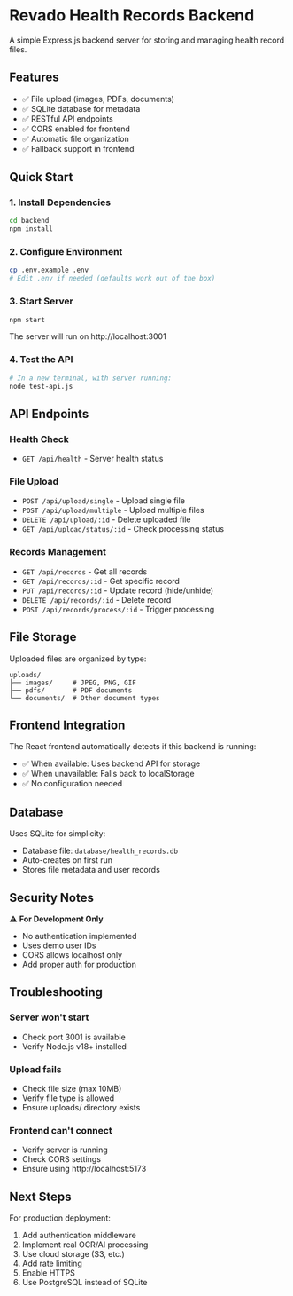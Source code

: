 # Revado Health Records Backend

A simple Express.js backend server for storing and managing health record files.

## Features

- ✅ File upload (images, PDFs, documents)
- ✅ SQLite database for metadata
- ✅ RESTful API endpoints
- ✅ CORS enabled for frontend
- ✅ Automatic file organization
- ✅ Fallback support in frontend

## Quick Start

### 1. Install Dependencies
```bash
cd backend
npm install
```

### 2. Configure Environment
```bash
cp .env.example .env
# Edit .env if needed (defaults work out of the box)
```

### 3. Start Server
```bash
npm start
```

The server will run on http://localhost:3001

### 4. Test the API
```bash
# In a new terminal, with server running:
node test-api.js
```

## API Endpoints

### Health Check
- `GET /api/health` - Server health status

### File Upload
- `POST /api/upload/single` - Upload single file
- `POST /api/upload/multiple` - Upload multiple files
- `DELETE /api/upload/:id` - Delete uploaded file
- `GET /api/upload/status/:id` - Check processing status

### Records Management
- `GET /api/records` - Get all records
- `GET /api/records/:id` - Get specific record
- `PUT /api/records/:id` - Update record (hide/unhide)
- `DELETE /api/records/:id` - Delete record
- `POST /api/records/process/:id` - Trigger processing

## File Storage

Uploaded files are organized by type:
```
uploads/
├── images/     # JPEG, PNG, GIF
├── pdfs/       # PDF documents
└── documents/  # Other document types
```

## Frontend Integration

The React frontend automatically detects if this backend is running:
- ✅ When available: Uses backend API for storage
- ✅ When unavailable: Falls back to localStorage
- ✅ No configuration needed

## Database

Uses SQLite for simplicity:
- Database file: `database/health_records.db`
- Auto-creates on first run
- Stores file metadata and user records

## Security Notes

⚠️ **For Development Only**
- No authentication implemented
- Uses demo user IDs
- CORS allows localhost only
- Add proper auth for production

## Troubleshooting

### Server won't start
- Check port 3001 is available
- Verify Node.js v18+ installed

### Upload fails
- Check file size (max 10MB)
- Verify file type is allowed
- Ensure uploads/ directory exists

### Frontend can't connect
- Verify server is running
- Check CORS settings
- Ensure using http://localhost:5173

## Next Steps

For production deployment:
1. Add authentication middleware
2. Implement real OCR/AI processing
3. Use cloud storage (S3, etc.)
4. Add rate limiting
5. Enable HTTPS
6. Use PostgreSQL instead of SQLite